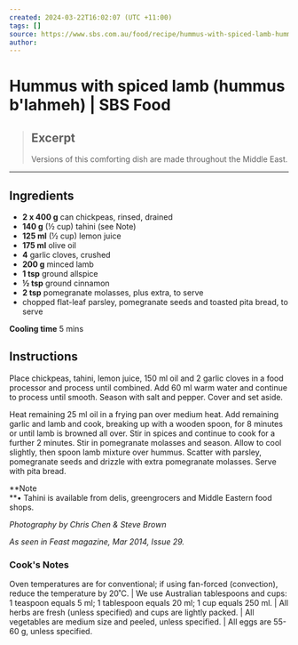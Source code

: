 ```yaml
---
created: 2024-03-22T16:02:07 (UTC +11:00)
tags: []
source: https://www.sbs.com.au/food/recipe/hummus-with-spiced-lamb-hummus-blahmeh/5mnvupjbe?dlb=[2024/03/20]%20del_fd_bau_01&did=DM34869&cid=food:edm:acfood:relation:foodedm:na:na
author: 
---
```


# Hummus with spiced lamb (hummus b'lahmeh) | SBS Food

> ## Excerpt
> Versions of this comforting dish are made throughout the Middle East.

---
## Ingredients

-   **2 x 400 g** can chickpeas, rinsed, drained
-   **140 g** (½ cup) tahini (see Note)
-   **125 ml** (½ cup) lemon juice
-   **175 ml** olive oil
-   **4** garlic cloves, crushed
-   **200 g** minced lamb
-   **1 tsp** ground allspice
-   **½ tsp** ground cinnamon
-   **2 tsp** pomegranate molasses, plus extra, to serve
-   chopped flat-leaf parsley, pomegranate seeds and toasted pita bread, to serve

**Cooling time** 5 mins

## Instructions

Place chickpeas, tahini, lemon juice, 150 ml oil and 2 garlic cloves in a food processor and process until combined. Add 60 ml warm water and continue to process until smooth. Season with salt and pepper. Cover and set aside.

Heat remaining 25 ml oil in a frying pan over medium heat. Add remaining garlic and lamb and cook, breaking up with a wooden spoon, for 8 minutes or until lamb is browned all over. Stir in spices and continue to cook for a further 2 minutes. Stir in pomegranate molasses and season. Allow to cool slightly, then spoon lamb mixture over hummus. Scatter with parsley, pomegranate seeds and drizzle with extra pomegranate molasses. Serve with pita bread.

**Note  
**• Tahini is available from delis, greengrocers and Middle Eastern food shops.

_Photography by Chris Chen & Steve Brown_

_As seen in Feast magazine, Mar 2014, Issue 29._ 

### Cook's Notes

Oven temperatures are for conventional; if using fan-forced (convection), reduce the temperature by 20˚C. | We use Australian tablespoons and cups: 1 teaspoon equals 5 ml; 1 tablespoon equals 20 ml; 1 cup equals 250 ml. | All herbs are fresh (unless specified) and cups are lightly packed. | All vegetables are medium size and peeled, unless specified. | All eggs are 55-60 g, unless specified.
